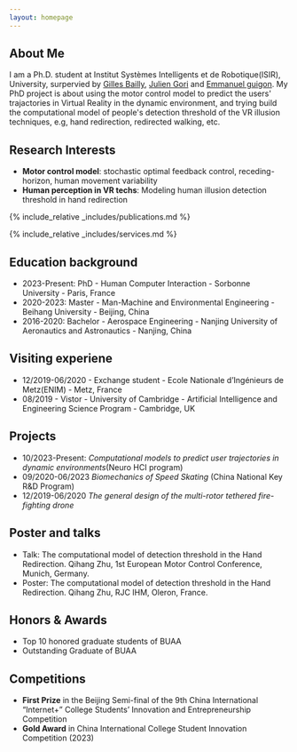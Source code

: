 ```yaml
---
layout: homepage
---
```


## About Me

I am a Ph.D. student at Institut Systèmes Intelligents et de Robotique(ISIR), University, surpervied by [Gilles Bailly](https://hci.isir.upmc.fr/gilles-bailly/), [Julien Gori](https://scholar.google.com/citations?user=YL0cIIMAAAAJ&hl=en) and [Emmanuel guigon](http://e.guigon.free.fr/). My PhD project is about using the motor control model to predict the users' trajactories in Virtual Reality in the dynamic environment, and trying build the computational model of people's detection threshold of the VR illusion techniques, e.g, hand redirection, redirected walking, etc.

## Research Interests

- **Motor control model**: stochastic optimal feedback control, receding-horizon, human movement variability
- **Human perception in VR techs**: Modeling human illusion detection threshold in hand redirection
  
{% include_relative _includes/publications.md %}

{% include_relative _includes/services.md %}

## Education background
- 2023-Present: PhD - Human Computer Interaction - Sorbonne University - Paris, France
- 2020-2023: Master - Man-Machine and Environmental Engineering - Beihang University - Beijing, China
- 2016-2020: Bachelor - Aerospace Engineering - Nanjing University of Aeronautics and Astronautics - Nanjing, China

## Visiting experiene
- 12/2019-06/2020 - Exchange student - Ecole Nationale d’Ingénieurs de Metz(ENIM) - Metz, France
- 08/2019 - Vistor - University of Cambridge - Artificial Intelligence and Engineering Science Program - Cambridge, UK

## Projects
- 10/2023-Present: _Computational models to predict user trajectories in dynamic environments_(Neuro HCI program)
- 09/2020-06/2023  _Biomechanics of Speed Skating_ (China National Key R&D Program)
- 12/2019-06/2020 _The general design of the multi-rotor tethered fire-fighting drone_

## Poster and talks
-  Talk: The computational model of detection threshold in the Hand Redirection. Qihang Zhu, 1st European Motor Control Conference, Munich, Germany.
-  Poster: The computational model of detection threshold in the Hand Redirection. Qihang Zhu, RJC IHM, Oleron, France.

## Honors & Awards
-  Top 10 honored graduate students of BUAA
-  Outstanding Graduate of BUAA

## Competitions
-  **First Prize** in the Beijing Semi-final of the 9th China International “Internet+” College Students’ Innovation and Entrepreneurship Competition
-  **Gold Award** in China International College Student Innovation Competition (2023)

